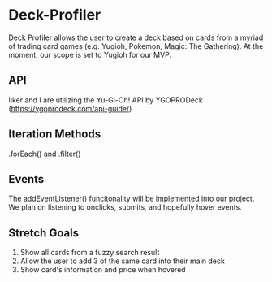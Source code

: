 # Deck-Profiler

Deck Profiler allows the user to create a deck based on cards from a myriad of trading card games (e.g. Yugioh, Pokemon, Magic: The Gathering). At the moment, our scope is set to Yugioh for our MVP.
## API

Ilker and I are utilizing the Yu-Gi-Oh! API by YGOPRODeck (https://ygoprodeck.com/api-guide/) 

## Iteration Methods

.forEach() and .filter() 

## Events

The addEventListener() funcitonality will be implemented into our project. We plan on listening to onclicks, submits, and hopefully hover events.

## Stretch Goals

1) Show all cards from a fuzzy search result
2) Allow the user to add 3 of the same card into their main deck
3) Show card's information and price when hovered
